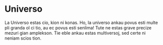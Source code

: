 # Universo

La Universo estas cio, kion ni konas. Ho, la universo ankau povus esti multe pli
granda ol ci tio, au ec povus esti senlima! Tute ne estas grave precize mezuri
gian amplekson. Tie eble ankau estas multiversoj, sed certe ni neniam scios
tion.
